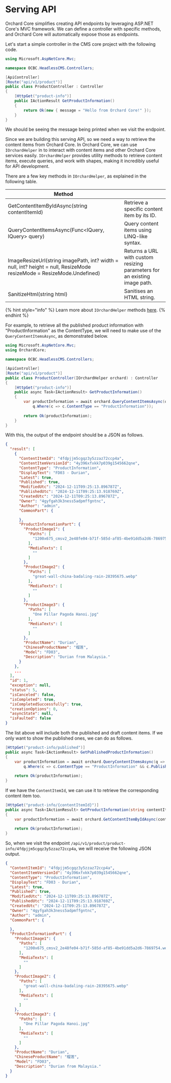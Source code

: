 # Serving API

Orchard Core simplifies creating API endpoints by leveraging ASP.NET Core's MVC framework. We can define a controller with specific methods, and Orchard Core will automatically expose those as endpoints.

Let's start a simple controller in the CMS core project with the following code.

```csharp
using Microsoft.AspNetCore.Mvc;

namespace OCBC.HeadlessCMS.Controllers;

[ApiController]
[Route("api/v1/product")]
public class ProductController : Controller
{
    [HttpGet("product-info")]
    public IActionResult GetProductInformation()
    {
        return Ok(new { message = "Hello from Orchard Core!" });
    }
}
```

We should be seeing the message being printed when we visit the endpoint.

Since we are building this serving API, so we need a way to retrieve the content items from Orchard Core. In Orchard Core, we can use `IOrchardHelper` in to interact with content items and other Orchard Core services easily. `IOrchardHelper` provides utility methods to retrieve content items, execute queries, and work with shapes, making it incredibly useful for API development.

There are a few key methods in `IOrchardHelper`, as explained in the following table.

| Method                                                                                                                |                                                                           |
| --------------------------------------------------------------------------------------------------------------------- | ------------------------------------------------------------------------- |
| GetContentItemByIdAsync(string contentItemId)                                                                         | Retrieve a specific content item by its ID.                               |
| QueryContentItemsAsync(Func\<IQuery, IQuery> query)                                                                   | Query content items using LINQ-like syntax.                               |
| ImageResizeUrl(string imagePath, int? width = null, int? height = null, ResizeMode resizeMode = ResizeMode.Undefined) | Returns a URL with custom resizing parameters for an existing image path. |
| SanitizeHtml(string html)                                                                                             | Sanitises an HTML string.                                                 |

{% hint style="info" %}
Learn more about `IOrchardHelper` methods [here](https://docs.orchardcore.net/en/main/reference/core/Razor/).
{% endhint %}

For example, to retrieve all the published product information with "ProductInformation" as the ContentType, we will need to make use of the `QueryContentItemsAsync`, as demonstrated below.

```csharp
using Microsoft.AspNetCore.Mvc;
using OrchardCore;

namespace OCBC.HeadlessCMS.Controllers;

[ApiController]
[Route("api/v1/product")]
public class ProductController(IOrchardHelper orchard) : Controller
{
    [HttpGet("product-info")]
    public async Task<IActionResult> GetProductInformation()
    {
        var productInformation = await orchard.QueryContentItemsAsync(q => 
            q.Where(c => c.ContentType == "ProductInformation"));
            
        return Ok(productInformation);
    }
}
```

With this, the output of the endpoint should be a JSON as follows.

```json
{
  "result": [
    {
      "ContentItemId": "4fdpjjm5cgqz3y5zzaz72ccp4a",
      "ContentItemVersionId": "4y396xfxkk7p039g1545662qne",
      "ContentType": "ProductInformation",
      "DisplayText": "FD03 - Durian",
      "Latest": true,
      "Published": true,
      "ModifiedUtc": "2024-12-11T09:25:13.896787Z",
      "PublishedUtc": "2024-12-11T09:25:13.918769Z",
      "CreatedUtc": "2024-12-11T09:25:13.896787Z",
      "Owner": "4gyfgah3k3ness5adpmffgntnc",
      "Author": "admin",
      "CommonPart": {

      },
      "ProductInformationPart": {
        "ProductImage1": {
          "Paths": [
            "1200x675_cmsv2_2e48fe04-b71f-585d-af85-4be91dd5a2d6-7869754.webp"
          ],
          "MediaTexts": [
            ""
          ]
        },
        "ProductImage2": {
          "Paths": [
            "great-wall-china-badaling-rain-28395675.webp"
          ],
          "MediaTexts": [
            ""
          ]
        },
        "ProductImage3": {
          "Paths": [
            "One Pillar Pagoda Hanoi.jpg"
          ],
          "MediaTexts": [
            ""
          ]
        },
        "ProductName": "Durian",
        "ChineseProductName": "榴莲",
        "Model": "FD03",
        "Description": "Durian from Malaysia."
      }
    },
    ...
  ],
  "id": 1,
  "exception": null,
  "status": 5,
  "isCanceled": false,
  "isCompleted": true,
  "isCompletedSuccessfully": true,
  "creationOptions": 0,
  "asyncState": null,
  "isFaulted": false
}
```

The list above will include both the published and draft content items. If we only want to show the published ones, we can do as follows.

```csharp
[HttpGet("product-info/published")]
public async Task<IActionResult> GetPublishedProductInformation()
{
    var productInformation = await orchard.QueryContentItemsAsync(q => 
        q.Where(c => c.ContentType == "ProductInformation" && c.Published));
            
    return Ok(productInformation);
}
```

If we have the `ContentItemId`, we can use it to retrieve the corresponding content item too.

```csharp
[HttpGet("product-info/{contentItemId}")]
public async Task<IActionResult> GetProductInformation(string contentItemId)
{
    var productInformation = await orchard.GetContentItemByIdAsync(contentItemId);
            
    return Ok(productInformation);
}
```

So, when we visit the endpoint `/api/v1/product/product-info/4fdpjjm5cgqz3y5zzaz72ccp4a`, we will receive the following JSON output.

```json
{
  "ContentItemId": "4fdpjjm5cgqz3y5zzaz72ccp4a",
  "ContentItemVersionId": "4y396xfxkk7p039g1545662qne",
  "ContentType": "ProductInformation",
  "DisplayText": "FD03 - Durian",
  "Latest": true,
  "Published": true,
  "ModifiedUtc": "2024-12-11T09:25:13.896787Z",
  "PublishedUtc": "2024-12-11T09:25:13.918769Z",
  "CreatedUtc": "2024-12-11T09:25:13.896787Z",
  "Owner": "4gyfgah3k3ness5adpmffgntnc",
  "Author": "admin",
  "CommonPart": {

  },
  "ProductInformationPart": {
    "ProductImage1": {
      "Paths": [
        "1200x675_cmsv2_2e48fe04-b71f-585d-af85-4be91dd5a2d6-7869754.webp"
      ],
      "MediaTexts": [
        ""
      ]
    },
    "ProductImage2": {
      "Paths": [
        "great-wall-china-badaling-rain-28395675.webp"
      ],
      "MediaTexts": [
        ""
      ]
    },
    "ProductImage3": {
      "Paths": [
        "One Pillar Pagoda Hanoi.jpg"
      ],
      "MediaTexts": [
        ""
      ]
    },
    "ProductName": "Durian",
    "ChineseProductName": "榴莲",
    "Model": "FD03",
    "Description": "Durian from Malaysia."
  }
}
```
